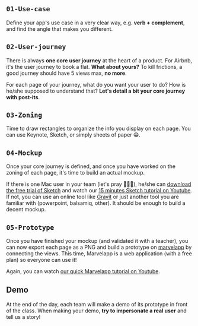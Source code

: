 ## `01-Use-case`

Define your app's use case in a very clear way, e.g. **verb + complement**, and find the angle that makes you different.

## `02-User-journey`

There is always **one core user journey** at the heart of a product. For Airbnb, it's the user journey to book a flat. **What about yours?** To kill frictions, a good journey should have 5 views max, **no more**.

For each page of your journey, what do you want your user to do? How is he/she supposed to understand that? **Let's detail a bit your core journey with post-its**.

## `03-Zoning`

Time to draw rectangles to organize the info you display on each page. You can use Keynote, Sketch, or simply sheets of paper 😁.

## `04-Mockup`

Once your core journey is defined, and once you have worked on the zoning of each page, it's time to build an actual mockup.

If there is one Mac user in your team (let's pray 🙏🙏🙏), he/she can [download the free trial of Sketch](https://www.sketchapp.com/) and watch our [15 minutes Sketch tutorial on Youtube](https://www.youtube.com/watch?v=zR-6RW3kHyM). If not, you can use an online tool like [Gravit](https://gravit.io) or just another tool you are familiar with (powerpoint, balsamiq, other). It should be enough to build a decent mockup.

## `05-Prototype`

Once you have finished your mockup (and validated it with a teacher), you can now export each page as a PNG and build a prototype on [marvelapp](https://marvelapp.com/) by connecting the views. This time, Marvelapp is a web application (with a free plan) so everyone can use it!

Again, you can watch [our quick Marvelapp tutorial on Youtube](https://www.youtube.com/watch?v=MFIlW68giDY).

## Demo

At the end of the day, each team will make a demo of its prototype in front of the class. When making your demo, **try to impersonate a real user** and tell us a story!
